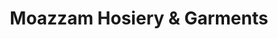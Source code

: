 ---
title: "Moazzam Hosiery & Garments"
url: /karachi/moazzam-hosiery-and-garments/
shop: clothes
---